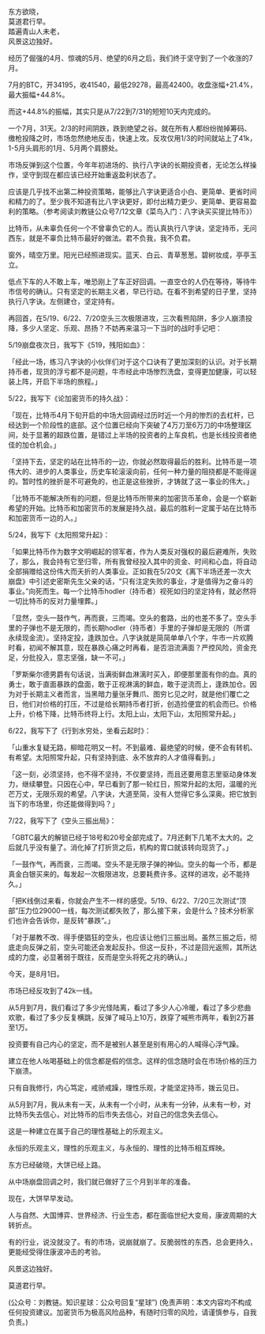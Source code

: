 
东方欲晓，\
莫道君行早。\
踏遍青山人未老，\
风景这边独好。

经历了倔强的4月、惊魂的5月、绝望的6月之后，我们终于坚守到了一个收涨的7月。

7月的BTC，开34195，收41540，最低29278，最高42400。收盘涨幅+21.4%，最大振幅+44.8%。

而这+44.8%的振幅，其实只是从7/22到7/31的短短10天内完成的。

一个7月，31天。2/3的时间阴跌，跌到绝望之谷。就在所有人都纷纷抛掉筹码、缴枪投降之时，市场忽然绝地反击，快速上攻。反攻仅用1/3的时间就站上了41k，1-5月头肩形的1月、5月两个肩膀处。

市场反弹到这个位置，今年年初进场的、执行八字诀的长期投资者，无论怎么样操作，坚守到现在都应该已经开始重返盈利状态了。

应该是几乎找不出第二种投资策略，能够比八字诀更适合小白、更简单、更省时间和精力的了。至少我不知道有比八字诀更好，即付出精力更少、更简单、更容易盈利的策略。（参考阅读刘教链公众号7/12文章《菜鸟入门：八字诀买买提比特币》）

比特币，从未辜负任何一个不曾辜负它的人。而认真执行八字诀，坚定持币，无问西东，就是不辜负比特币最好的做法。君不负我，我不负君。

窗外，晴空万里。阳光已经照进现实。蓝天、白云、青草葱葱。碧树妆成，亭亭玉立。

低点下车的人不敢上车，唯恐刚上了车正好回调。一直空仓的人仍在等待，等待牛市信号的确认。只有坚定的长期主义者，早已行动。在看不到希望的日子里，坚持执行八字诀。左侧建仓，坚定持有。

再回首，在5/19、6/22、7/20空头三次极限进攻，三次看熊陷阱，多少人崩溃投降，多少人坚定、乐观、昂扬？不妨再来温习一下当时的战时手记吧：

5/19崩盘夜次日，我写下《519，残阳如血》：

「经此一场，练习八字诀的小伙伴们对于这个口诀有了更加深刻的认识。对于长期持币者，现货的浮亏都不是问题，牛市经此中场惨烈洗盘，变得更加健康，可以轻装上阵，开启下半场的旅程。」

5/22，我写下《论加密货币的持久战》：

「现在，比特币4月下旬开启的中场大回调经过历时近一个月的惨烈的去杠杆，已经达到一个阶段性的底部。这个位置已经向下突破了4万刀至6万刀的中场整理区间，处于显著的超跌位置，是错过上半场的投资者的上车良机，也是长线投资者绝佳的加仓机会。」

「坚持下去，坚定的站在比特币的一边，你就必然取得最后的胜利。比特币是一项伟大的、进步的人类事业，历史车轮滚滚向前，任何一种力量的阻挠都是不能得逞的。暂时性的挫折是不可避免的，也正是这些挫折，才铸就了这一事业的伟大。」

「比特币不能解决所有的问题，但是比特币所带来的加密货币革命，会是一个崭新希望的开始。比特币和加密货币的发展是持久战，最后的胜利一定属于站在比特币和加密货币一边的人。」

5/24，我写下《太阳照常升起》：

「如果比特币作为数字文明崛起的领军者，作为人类反对强权的最后避难所，失败了，那么，我会持有它至归零，所有我曾经投入其中的资金、时间和心血，将自动全部捐赠给这份伟大而夭折的人类事业。正如我在5/20文《离下半场还差一次大崩盘》中引述史密斯先生父亲的话，“只有注定失败的事业，才是值得为之奋斗的事业。”向死而生。每一个比特币hodler（持币者）视死如归的坚定持有，就必然将一切比特币的反对力量埋葬。」

「显然，空头一鼓作气，再而衰，三而竭。空头的套路，出的也差不多了。空头手里的子弹也不是无限的，而长期hodler（持币者）手里的子弹却是无限的（所谓永续现金流）。坚持定投，逢跌加仓。八字诀就是简简单单八个字，牛市一片欢腾时看，初闻不解其意，现在暴跌心痛之时再看，是否泪流满面？严控风险，资金充足，分批投入，意志坚强，缺一不可。」

「罗斯柴尔德男爵有句话说，当满街鲜血淋漓时买入，即便那里面有你的血。真的勇士，敢于直面暴跌的盘面，敢于正视淋漓的鲜血，敢于逆流而上，逢跌加仓。因为对于长期主义者而言，当黑暗力量张牙舞爪、图穷匕见之时，就是他们覆亡之日，他们对价格的打压，不过是给长期持币者打折，创造捡便宜的机会而已。价格上升，价格下降，比特币终将上行。太阳上山，太阳下山，太阳照常升起。」

6/22，我写下了《行到水穷处，坐看云起时》：

「山重水复疑无路，柳暗花明又一村。不到最难、最绝望的时候，便不会有转机、有希望。太阳照常升起，只有坚持到底、永不放弃的人才值得看到。」

「这一刻，必须坚持，也不得不坚持，不仅要坚持，而且还要用意志里驱动身体发力，继续攀登。只因在心中，早已看到了那一轮红日，照常升起的太阳，温暖的光芒万丈，无限乐观的希望。八字诀，大道至简，没有人觉得它多么深奥。把它放到当下的市场里，你还能做得到吗？」

7/22，我写下了《空头三振出局》：

「GBTC最大的解锁已经于18号和20号全部完成了。7月还剩下几笔不太大的。之后就几乎没有量了。消化掉了打折货之后，机构的胃口就该转向现货了。」

「一鼓作气，再而衰，三而竭。空头不是无限子弹的神仙。空头的每一个币，都是真金白银买来的。每发起一次极限进攻，总要耗费许多。这样的进攻，必不能持久。」

「把K线倒过来看，你就会产生不一样的感受。5/19、6/22、7/20三次测试“顶部”压力位29000一线，每次测试都失败了，那么接下来，会是什么？技术分析家们也许会告诉你，是反转“暴跌”。」

「对于屡教不改、得手便猖狂的空头，也应该让他们三振出局。虽然三振之后，彻底走向反弹之前，空头可能还会发起反扑。但这一反扑，不过是回光返照，其所达成的力度，必显著弱于既往，反而是空头将死之兆的确认。」

今天，是8月1日。

市场已经反攻到了42k一线。

从5月到7月，我们看过了多少光怪陆离，看过了多少人心冷暖，看过了多少悲曲欢歌，看过了多少反复横跳，反弹了喊马上10万，跌穿了喊熊市两年，看到2万甚至1万。

投资要有自己内心的坚定，而不是被别人甚至是别有用心的人喊得心浮气躁。

建立在他人吆喝基础上的信念都是假的信念。这样的信念随时会在市场价格的压力下崩溃。

只有自我修行，内心笃定，戒骄戒躁，理性乐观，才能坚定持币，拨云见日。

从5月到7月，我从未有一天，从未有一个小时，从未有一分钟，从未有一秒，对比特币失去信心，对比特币的后市失去信心，对自己的信念失去信心。

这是一种建立在属于自己的理性基础上的乐观主义。

永恒的乐观主义，理性的乐观主义，与永恒的、理性的比特币相互辉映。

东方已经破晓，大饼已经上路。

从中场崩盘回调之时，我们就已做好了三个月到半年的准备。

现在，大饼早早发动。

人与自然、大国博弈、世界经济、行业生态，都在面临世纪大变局，康波周期的大转折点。

有的行业，说没就没了。有的市场，说崩就崩了。反脆弱性的东西，总会更持久，更能经受得住康波冲击的考验。

风景这边独好。

莫道君行早。

(公众号：刘教链。知识星球：公众号回复“星球”)
(免责声明：本文内容均不构成任何投资建议。加密货币为极高风险品种，有随时归零的风险，请谨慎参与，自我负责。)